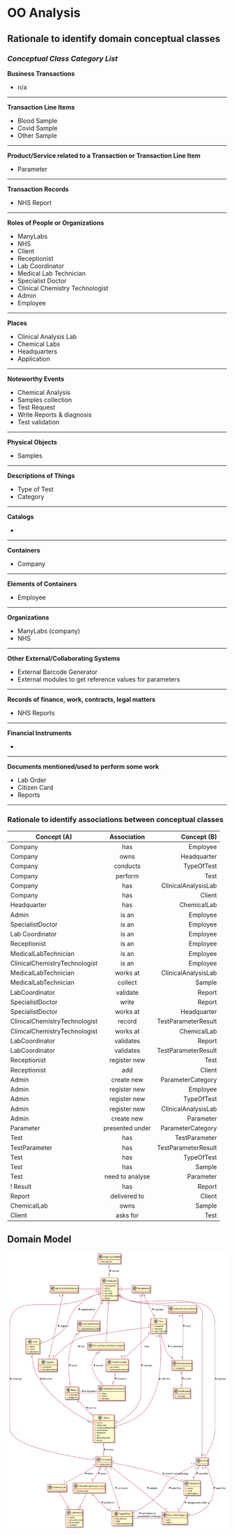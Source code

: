 # OO Analysis #

## Rationale to identify domain conceptual classes ##


### _Conceptual Class Category List_ ###

**Business Transactions**

* n/a
---

**Transaction Line Items**

* Blood Sample
* Covid Sample
* Other Sample

---

**Product/Service related to a Transaction or Transaction Line Item**

* Parameter

---

**Transaction Records**

* NHS Report

--- 

**Roles of People or Organizations**

* ManyLabs
* NHS
* Client
* Receptionist
* Lab Coordinator
* Medical Lab Technician
* Specialist Doctor
* Clinical Chemistry Technologist
* Admin
* Employee

---

**Places**

* Clinical Analysis Lab
* Chemical Labs
* Headquarters
* Application

---

**Noteworthy Events**

* Chemical Analysis
* Samples collection
* Test Request
* Write Reports & diagnosis
* Test validation
---

**Physical Objects**

* Samples

---

**Descriptions of Things**

* Type of Test
* Category

---

**Catalogs**

*

---

**Containers**

* Company

---

**Elements of Containers**

* Employee

---

**Organizations**

* ManyLabs (company)
* NHS

---

**Other External/Collaborating Systems**

* External Barcode Generator
* External modules to get reference values for parameters

---

**Records of finance, work, contracts, legal matters**

* NHS Reports

---

**Financial Instruments**

*

---

**Documents mentioned/used to perform some work**

* Lab Order
* Citizen Card
* Reports

---

### **Rationale to identify associations between conceptual classes**


| Concept (A)        |  Association    |  Concept (B) |
|----------	   		|:-------------:    |------:       |
| Company                           | has                | Employee |
| Company                           | owns               | Headquarter |
| Company                           | conducts           | TypeOfTest |
| Company                           | perform            | Test |
| Company                           | has                | ClinicalAnalysisLab |
| Company                           | has                | Client |
| Headquarter                       | has                | ChemicalLab |
| Admin                             | is an              | Employee  |
| SpecialistDoctor                  | is an              | Employee |
| Lab Coordinator                   | is an              | Employee |
| Receptionist                      | is an              | Employee |
| MedicalLabTechnician              | is an              | Employee |
| ClinicalChemistryTechnologist     | is an              | Employee |
| MedicalLabTechnician              | works at           | ClinicalAnalysisLab |
| MedicalLabTechnician              | collect            | Sample |
| LabCoordinator                    | validate           | Report |
| SpecialistDoctor                  | write              | Report |
| SpecialistDoctor                  | works at           | Headquarter |
| ClinicalChemistryTechnologist     | record             | TestParameterResult |
| ClinicalChemistryTechnologist     | works at           | ChemicalLab |
| LabCoordinator                    | validates          | Report |
| LabCoordinator                    | validates          | TestParameterResult |
| Receptionist                      | register new       | Test |
| Receptionist                      | add                | Client |
| Admin                             | create new         | ParameterCategory |
| Admin                             | register new       | Employee |
| Admin                             | register new       | TypeOfTest |
| Admin                             | register new       | ClinicalAnalysisLab |
| Admin                             | create new         | Parameter |
| Parameter                         | presented under    | ParameterCategory |
| Test                              | has                | TestParameter |
| TestParameter                     | has                | TestParameterResult |
| Test                              | has                | TypeOfTest |
| Test                              | has                | Sample |
| Test                              | need to analyse    | Parameter |
! Result                            | has                | Report   | 
| Report                            | delivered to       | Client |
| ChemicalLab                       | owns               | Sample |
| Client                            | asks for           | Test |


## Domain Model


![DM.svg](DM_Diagram.svg)



